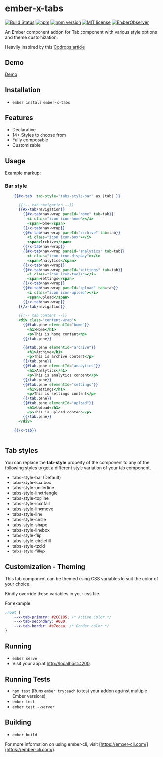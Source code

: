 # ember-x-tabs

[![Build Status](https://travis-ci.org/rajasegar/ember-x-tabs.svg?branch=master)](https://travis-ci.org/rajasegar/ember-x-tabs) 
[![npm](https://img.shields.io/npm/dm/ember-x-tabs.svg)](https://www.npmjs.com/package/ember-x-tabs)
[![npm version](http://img.shields.io/npm/v/ember-x-tabs.svg?style=flat)](https://npmjs.org/package/ember-x-tabs "View this project on npm")
[![MIT license](http://img.shields.io/badge/license-MIT-brightgreen.svg)](http://opensource.org/licenses/MIT)
[![EmberObserver](http://emberobserver.com/badges/ember-x-tabs.svg?branch=master)](http://emberobserver.com/addons/ember-x-tabs)

An Ember component addon for Tab component with various style options and theme customization.

Heavily inspired by this [Codrops article](https://tympanus.net/codrops/2014/09/02/tab-styles-inspiration/)

## Demo

[Demo](http://careless-poison.surge.sh/)

## Installation

* `ember install ember-x-tabs`

## Features
* Declarative
* 14+ Styles to choose from
* Fully composable
* Customizable

## Usage

Example markup:

### Bar style

```hbs
    {{#x-tab  tab-style="tabs-style-bar" as |tab| }}

      {{!-- tab navigation --}}
      {{#x-tab/navigation}}
        {{#x-tab/nav-wrap paneId="home" tab=tab}}
          <i class="icon icon-home"></i>
          <span>Home</span>
        {{/x-tab/nav-wrap}}
        {{#x-tab/nav-wrap paneId="archive" tab=tab}}
          <i class="icon icon-box"></i>
          <span>Archive</span>
        {{/x-tab/nav-wrap}}
        {{#x-tab/nav-wrap paneId="analytics" tab=tab}}
          <i class="icon icon-display"></i>
          <span>Analytics</span>
        {{/x-tab/nav-wrap}}
        {{#x-tab/nav-wrap paneId="settings" tab=tab}}
          <i class="icon icon-tools"></i>
          <span>Settings</span>
        {{/x-tab/nav-wrap}}
        {{#x-tab/nav-wrap paneId="upload" tab=tab}}
          <i class="icon icon-upload"></i>
          <span>Upload</span>
        {{/x-tab/nav-wrap}}
      {{/x-tab/navigation}}

      {{!-- tab content --}}
      <div class="content-wrap">
        {{#tab.pane elementId="home"}}
          <h1>Home</h1>
          <p>This is home content</p>
        {{/tab.pane}}

        {{#tab.pane elementId="archive"}}
          <h1>Archive</h1>
          <p>This is archive content</p>
        {{/tab.pane}}
        {{#tab.pane elementId="analytics"}}
          <h1>Analytics</h1>
          <p>This is analytics content</p>
        {{/tab.pane}}
        {{#tab.pane elementId="settings"}}
          <h1>Settings</h1>
          <p>This is settings content</p>
        {{/tab.pane}}
        {{#tab.pane elementId="upload"}}
          <h1>Upload</h1>
          <p>This is upload content</p>
        {{/tab.pane}}
      </div>

    {{/x-tab}}
    
```

## Tab styles

You can replace the **tab-style** property of the component to any of the following styles to get 
a different style variation of your tab component.

* tabs-style-bar (Default)
* tabs-style-iconbox
* tabs-style-underline
* tabs-style-linetriangle
* tabs-style-topline
* tabs-style-iconfall
* tabs-style-linemove
* tabs-style-line
* tabs-style-circle
* tabs-style-shape
* tabs-style-linebox
* tabs-style-flip
* tabs-style-circlefill
* tabs-style-tzoid
* tabs-style-fillup

## Customization - Theming

This tab component can be themed using CSS variables to suit the color of your choice. 

Kindly override these variables in your css file.

For example:

``` css
:root {
    --x-tab-primary: #2CC185; /* Active Color */
    --x-tab-secondary: #000;  
    --x-tab-border: #e7ecea; /* Border color */
}
```

## Running

* `ember serve`
* Visit your app at [http://localhost:4200](http://localhost:4200).

## Running Tests

* `npm test` (Runs `ember try:each` to test your addon against multiple Ember versions)
* `ember test`
* `ember test --server`

## Building

* `ember build`

For more information on using ember-cli, visit [https://ember-cli.com/](https://ember-cli.com/).
